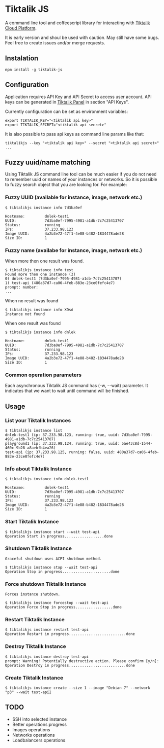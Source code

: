 Tiktalik JS
===========

A command line tool and coffeescript library for interacting with [Tiktalik Cloud Platform](http://tiktalik.com).

It is early version and shoul be used with caution. May still have some bugs.
Feel free to create issues and/or merge requests.

## Instalation

    npm install -g tiktalik-js

## Configuration

Application requires API Key and API Secret to access user account.
API keys can be generated in [Tiktalik Panel](http://tiktalik.com/panel) in section "API Keys".

Currently configuration can be set as environment variables:

    export TIKTALIK_KEY="<tiktalik api key>"
    export TIKTALIK_SECRET="<tiktalik api secret>"

It is also possible to pass api keys as command line params like that:

    tiktalikjs --key "<tiktalik api key>" --secret "<tiktalik api secret>" ...

## Fuzzy uuid/name matching

Using Tiktalik JS command line tool can be much easier if you do not need to remember uuid or names of your instances or networks. So it is possible to fuzzy search object that you are looking for.
For example:

### Fuzzy UUID (available for instance, image, network etc.)

    $ tiktalikjs instance info 7d3ba0ef

    Hostname:         dnlek-test1
    UUID:             7d3ba0ef-7995-4981-a1db-7c7c25413707
    Status:           running
    IPs:              37.233.98.123
    Image UUID:       4a2b3e72-47f1-4e88-b482-1834478ade28
    Size ID:          1

### Fuzzy name (availabe for instance, image, network etc.)

When more then one result was found.    

    $ tiktalikjs instance info test
    Found more then one instance (3)
    0) dnlek-test1 (7d3ba0ef-7995-4981-a1db-7c7c25413707)
    1) test-api (480a37d7-ca06-4feb-883e-23ce0fefc4e7)
    prompt: number:  
    ...

When no result was found

    $ tiktalikjs instance info XDsd
    Instance not found

When one result was found

    $ tiktalikjs instance info dnlek

    Hostname:         dnlek-test1
    UUID:             7d3ba0ef-7995-4981-a1db-7c7c25413707
    Status:           running
    IPs:              37.233.98.123
    Image UUID:       4a2b3e72-47f1-4e88-b482-1834478ade28
    Size ID:          1


### Common operation parameters

Each asynchronous Tiktalik JS command has (-w, --wait) parameter. It indicates that we want to wait until command will be finished.

## Usage

### List your Tiktalik Instances

    $ tiktalikjs instance list
    dnlek-test1 (ip: 37.233.98.123, running: true, uuid: 7d3ba0ef-7995-4981-a1db-7c7c25413707)
    playground1 (ip: 37.233.98.124, running: true, uuid: 5ae43c8d-1b44-460c-9b28-a8aebfb4ea26)
    test-api (ip: 37.233.98.125, running: false, uuid: 480a37d7-ca06-4feb-883e-23ce0fefc4e7)

### Info about Tiktalik Instance

    $ tiktalikjs instance info dnlek-test1

    Hostname:         dnlek-test1
    UUID:             7d3ba0ef-7995-4981-a1db-7c7c25413707
    Status:           running
    IPs:              37.233.98.123
    Image UUID:       4a2b3e72-47f1-4e88-b482-1834478ade28
    Size ID:          1

### Start Tiktalik Instance

    $ tiktalikjs instance start --wait test-api
    Operation Start in progress..................done    

### Shutdown Tiktalik Instance

    Graceful shutdown uses ACPI shutdown method.

    $ tiktalikjs instance stop --wait test-api
    Operation Stop in progress......................done

### Force shutdown Tiktalik Instance

    Forces instance shutdown.

    $ tiktalikjs instance forcestop --wait test-api
    Operation Force Stop in progress.................done

### Restart Tiktalik Instance

    $ tiktalikjs instance restart test-api
    Operation Restart in progress..........................done

### Destroy Tiktalik Instance

    $ tiktalikjs instance destroy test-api
    prompt: Warning! Potentially destructive action. Please confirm [y/n]:
    Operation Destroy in progress..........................done

### Create Tiktalik Instance

    $ tiktalikjs instance create --size 1 --image "Debian 7" --network "p3" --wait test-api2


## TODO

 * SSH into selected instance
 * Better operations progress
 * Images operations
 * Networks operations
 * Loadbalancers operations